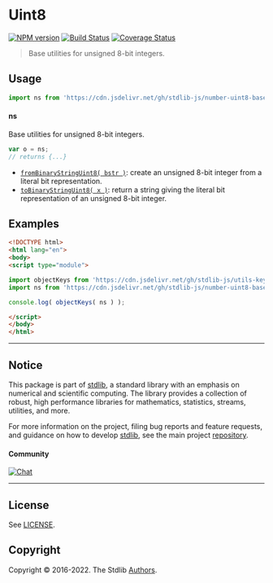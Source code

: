 <!--

@license Apache-2.0

Copyright (c) 2018 The Stdlib Authors.

Licensed under the Apache License, Version 2.0 (the "License");
you may not use this file except in compliance with the License.
You may obtain a copy of the License at

   http://www.apache.org/licenses/LICENSE-2.0

Unless required by applicable law or agreed to in writing, software
distributed under the License is distributed on an "AS IS" BASIS,
WITHOUT WARRANTIES OR CONDITIONS OF ANY KIND, either express or implied.
See the License for the specific language governing permissions and
limitations under the License.

-->

# Uint8

[![NPM version][npm-image]][npm-url] [![Build Status][test-image]][test-url] [![Coverage Status][coverage-image]][coverage-url] <!-- [![dependencies][dependencies-image]][dependencies-url] -->

> Base utilities for unsigned 8-bit integers.



<section class="usage">

## Usage

```javascript
import ns from 'https://cdn.jsdelivr.net/gh/stdlib-js/number-uint8-base@esm/index.mjs';
```

#### ns

Base utilities for unsigned 8-bit integers.

```javascript
var o = ns;
// returns {...}
```

<!-- <toc pattern="*"> -->

<div class="namespace-toc">

-   <span class="signature">[`fromBinaryStringUint8( bstr )`][@stdlib/number/uint8/base/from-binary-string]</span><span class="delimiter">: </span><span class="description">create an unsigned 8-bit integer from a literal bit representation.</span>
-   <span class="signature">[`toBinaryStringUint8( x )`][@stdlib/number/uint8/base/to-binary-string]</span><span class="delimiter">: </span><span class="description">return a string giving the literal bit representation of an unsigned 8-bit integer.</span>

</div>

<!-- </toc> -->

</section>

<!-- /.usage -->

<section class="examples">

## Examples

<!-- TODO: better examples -->

<!-- eslint no-undef: "error" -->

```html
<!DOCTYPE html>
<html lang="en">
<body>
<script type="module">

import objectKeys from 'https://cdn.jsdelivr.net/gh/stdlib-js/utils-keys@esm/index.mjs';
import ns from 'https://cdn.jsdelivr.net/gh/stdlib-js/number-uint8-base@esm/index.mjs';

console.log( objectKeys( ns ) );

</script>
</body>
</html>
```

</section>

<!-- /.examples -->

<!-- Section for related `stdlib` packages. Do not manually edit this section, as it is automatically populated. -->

<section class="related">

</section>

<!-- /.related -->

<!-- Section for all links. Make sure to keep an empty line after the `section` element and another before the `/section` close. -->


<section class="main-repo" >

* * *

## Notice

This package is part of [stdlib][stdlib], a standard library with an emphasis on numerical and scientific computing. The library provides a collection of robust, high performance libraries for mathematics, statistics, streams, utilities, and more.

For more information on the project, filing bug reports and feature requests, and guidance on how to develop [stdlib][stdlib], see the main project [repository][stdlib].

#### Community

[![Chat][chat-image]][chat-url]

---

## License

See [LICENSE][stdlib-license].


## Copyright

Copyright &copy; 2016-2022. The Stdlib [Authors][stdlib-authors].

</section>

<!-- /.stdlib -->

<!-- Section for all links. Make sure to keep an empty line after the `section` element and another before the `/section` close. -->

<section class="links">

[npm-image]: http://img.shields.io/npm/v/@stdlib/number-uint8-base.svg
[npm-url]: https://npmjs.org/package/@stdlib/number-uint8-base

[test-image]: https://github.com/stdlib-js/number-uint8-base/actions/workflows/test.yml/badge.svg?branch=main
[test-url]: https://github.com/stdlib-js/number-uint8-base/actions/workflows/test.yml?query=branch:main

[coverage-image]: https://img.shields.io/codecov/c/github/stdlib-js/number-uint8-base/main.svg
[coverage-url]: https://codecov.io/github/stdlib-js/number-uint8-base?branch=main

<!--

[dependencies-image]: https://img.shields.io/david/stdlib-js/number-uint8-base.svg
[dependencies-url]: https://david-dm.org/stdlib-js/number-uint8-base/main

-->

[chat-image]: https://img.shields.io/gitter/room/stdlib-js/stdlib.svg
[chat-url]: https://gitter.im/stdlib-js/stdlib/

[stdlib]: https://github.com/stdlib-js/stdlib

[stdlib-authors]: https://github.com/stdlib-js/stdlib/graphs/contributors

[umd]: https://github.com/umdjs/umd
[es-module]: https://developer.mozilla.org/en-US/docs/Web/JavaScript/Guide/Modules

[deno-url]: https://github.com/stdlib-js/number-uint8-base/tree/deno
[umd-url]: https://github.com/stdlib-js/number-uint8-base/tree/umd
[esm-url]: https://github.com/stdlib-js/number-uint8-base/tree/esm

[stdlib-license]: https://raw.githubusercontent.com/stdlib-js/number-uint8-base/main/LICENSE

<!-- <toc-links> -->

[@stdlib/number/uint8/base/from-binary-string]: https://github.com/stdlib-js/number-uint8-base-from-binary-string/tree/esm

[@stdlib/number/uint8/base/to-binary-string]: https://github.com/stdlib-js/number-uint8-base-to-binary-string/tree/esm

<!-- </toc-links> -->

</section>

<!-- /.links -->
